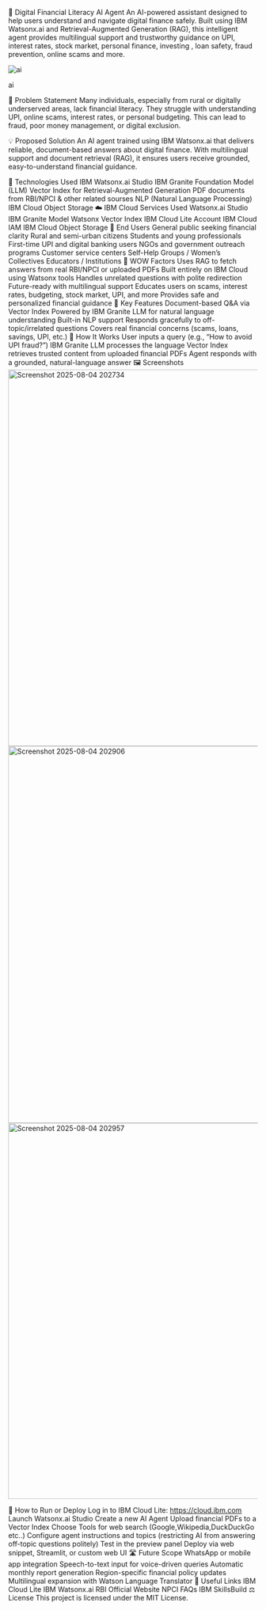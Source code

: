 💬 Digital Financial Literacy AI Agent
An AI-powered assistant designed to help users understand and navigate digital finance safely. Built using IBM Watsonx.ai and Retrieval-Augmented Generation (RAG), this intelligent agent provides multilingual support and trustworthy guidance on UPI, interest rates, stock market, personal finance, investing , loan safety, fraud prevention, online scams and more.

![ai](https://github.com/user-attachments/assets/6f072a6a-23c5-4330-8e7d-24a28ab41824)

ai

🧩 Problem Statement
Many individuals, especially from rural or digitally underserved areas, lack financial literacy. They struggle with understanding UPI, online scams, interest rates, or personal budgeting. This can lead to fraud, poor money management, or digital exclusion.

💡 Proposed Solution
An AI agent trained using IBM Watsonx.ai that delivers reliable, document-based answers about digital finance. With multilingual support and document retrieval (RAG), it ensures users receive grounded, easy-to-understand financial guidance.

🧠 Technologies Used
IBM Watsonx.ai Studio
IBM Granite Foundation Model (LLM)
Vector Index for Retrieval-Augmented Generation
PDF documents from RBI/NPCI & other related sourses
NLP (Natural Language Processing)
IBM Cloud Object Storage
☁️ IBM Cloud Services Used
Watsonx.ai Studio
IBM Granite Model
Watsonx Vector Index
IBM Cloud Lite Account
IBM Cloud IAM
IBM Cloud Object Storage
👥 End Users
General public seeking financial clarity
Rural and semi-urban citizens
Students and young professionals
First-time UPI and digital banking users
NGOs and government outreach programs
Customer service centers
Self-Help Groups / Women’s Collectives
Educators / Institutions
🌟 WOW Factors
Uses RAG to fetch answers from real RBI/NPCI or uploaded PDFs
Built entirely on IBM Cloud using Watsonx tools
Handles unrelated questions with polite redirection
Future-ready with multilingual support
Educates users on scams, interest rates, budgeting, stock market, UPI, and more
Provides safe and personalized financial guidance
🧪 Key Features
Document-based Q&A via Vector Index
Powered by IBM Granite LLM for natural language understanding
Built-in NLP support
Responds gracefully to off-topic/irrelated questions
Covers real financial concerns (scams, loans, savings, UPI, etc.)
🚀 How It Works
User inputs a query (e.g., “How to avoid UPI fraud?”)
IBM Granite LLM processes the language
Vector Index retrieves trusted content from uploaded financial PDFs
Agent responds with a grounded, natural-language answer
🖼️ Screenshots
<img width="924" height="761" alt="Screenshot 2025-08-04 202734" src="https://github.com/user-attachments/assets/b59be6b5-e1d8-40bd-81ee-cf92c26c5ca2" />
<img width="925" height="762" alt="Screenshot 2025-08-04 202906" src="https://github.com/user-attachments/assets/6983a1b1-6b82-447c-b263-4ea7de9a082a" />
<img width="925" height="760" alt="Screenshot 2025-08-04 202957" src="https://github.com/user-attachments/assets/ff785ad9-b125-4830-9795-56ff8d3137fc" />

📌 How to Run or Deploy
Log in to IBM Cloud Lite: https://cloud.ibm.com
Launch Watsonx.ai Studio
Create a new AI Agent
Upload financial PDFs to a Vector Index
Choose Tools for web search (Google,Wikipedia,DuckDuckGo etc..)
Configure agent instructions and topics (restricting AI from answering off-topic questions politely)
Test in the preview panel
Deploy via web snippet, Streamlit, or custom web UI
🛣️ Future Scope
WhatsApp or mobile app integration
Speech-to-text input for voice-driven queries
Automatic monthly report generation
Region-specific financial policy updates
Multilingual expansion with Watson Language Translator
🔗 Useful Links
IBM Cloud Lite
IBM Watsonx.ai
RBI Official Website
NPCI FAQs
IBM SkillsBuild
⚖️ License
This project is licensed under the MIT License.

